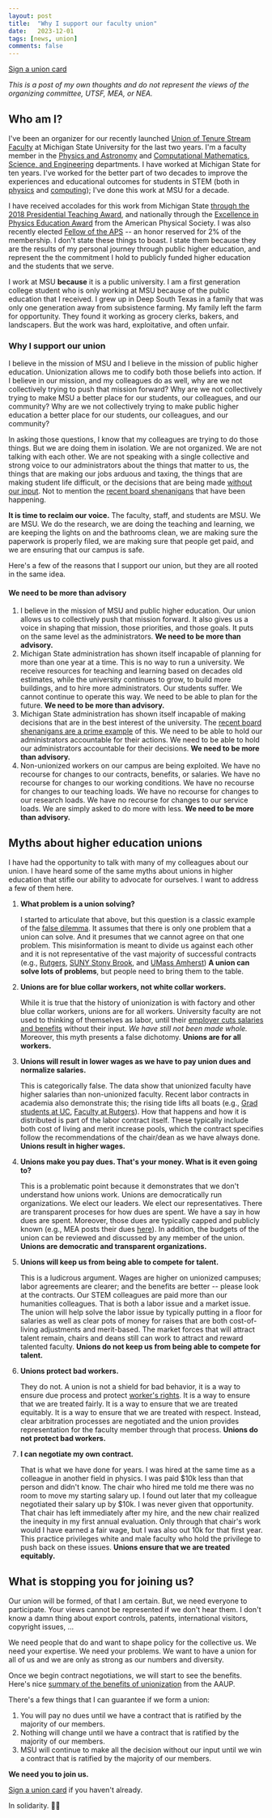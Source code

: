 ```yaml
---
layout: post
title:  "Why I support our faculty union"
date:   2023-12-01
tags: [news, union]
comments: false
---
```


[Sign a union card](https://powerforms.docusign.net/4f4359c0-b655-41f8-b1c5-dcae93a0c080?accountId=aa5f3a05-abec-4912-a634-922dceb9eed6&acct=aa5f3a05-abec-4912-a634-922dceb9eed6&env=na4)

*This is a post of my own thoughts and do not represent the views of the organizing committee, UTSF, MEA, or NEA.*

## Who am I?

I've been an organizer for our recently launched [Union of Tenure Stream Faculty](https://www.utsfmsu.org) at Michigan State University for the last two years. I'm a faculty member in the [Physics and Astronomy](https://pa.msu.edu) and [Computational Mathematics, Science, and Engineering](http://cmse.msu.edu) departments. I have worked at Michigan State for ten years. I've worked for the better part of two decades to improve the experiences and educational outcomes for students in STEM (both in [physics](https://perl.natsci.msu.edu) and [computing](https://msu-cerl.github.io/)); I've done this work at MSU for a decade. 

I have received accolades for this work from Michigan State [through the 2018 Presidential Teaching Award](https://msutoday.msu.edu/news/2017/2018-presidents-distinguished-teaching-award), and nationally through the [Excellence in Physics Education Award](https://www.aps.org/programs/honors/prizes/prizerecipient.cfm?first_nm=Marcos&amp;last_nm=Caballero&amp;year=2023) from the American Physical Society. I was also recently elected [Fellow of the APS](https://www.aps.org/programs/honors/fellowships/archive-all.cfm?initial=&year=2022&unit_id=GPER&institution=Michigan+State+University) -- an honor reserved for 2% of the membership. I don't state these things to boast. I state them because they are the results of my personal journey through public higher education, and represent the the commitment I hold to publicly funded higher education and the students that we serve.

I work at MSU **because** it is a public university. I am a first generation college student who is only working at MSU because of the public education that I received. I grew up in Deep South Texas in a family that was only one generation away from subsistence farming. My family left the farm for opportunity. They found it working as grocery clerks, bakers, and landscapers. But the work was hard, exploitative, and often unfair. 

### Why I support our union

 I believe in the mission of MSU and I believe in the mission of public higher education. Unionization allows me to codify both those beliefs into action. If I believe in our mission, and my colleagues do as well, why are we not collectively trying to push that mission forward? Why are we not collectively trying to make MSU a better place for our students, our colleagues, and our community? Why are we not collectively trying to make public higher education a better place for our students, our colleagues, and our community?

 In asking those questions, I know that my colleagues are trying to do those things. But we are doing them in isolation. We are not organized. We are not talking with each other. We are not speaking with a single collective and strong voice to our administrators about the things that matter to us, the things that are making our jobs arduous and taxing, the things that are making student life difficult, or the decisions that are being made [without our input](https://www.lansingstatejournal.com/story/news/2023/11/17/michigan-state-president-kevin-guskiewicz-finalist/71603504007/). Not to mention the [recent board shenanigans](https://www.lansingstatejournal.com/story/news/local/campus/2023/10/23/michigan-state-trustees-infighting-brianna-scott-rema-vassar/71288550007/) that have been happening.

 **It is time to reclaim our voice.** The faculty, staff, and students are MSU. We are MSU. We do the research, we are doing the teaching and learning, we are keeping the lights on and the bathrooms clean, we are making sure the paperwork is properly filed, we are making sure that people get paid, and we are ensuring that our campus is safe.

 Here's a few of the reasons that I support our union, but they are all rooted in the same idea.
 
#### We need to be more than advisory

1. I believe in the mission of MSU and public higher education. Our union allows us to collectively push that mission forward. It also gives us a voice in shaping that mission, those priorities, and those goals. It puts on the same level as the administrators. **We need to be more than advisory.**
2. Michigan State administration has shown itself incapable of planning for more than one year at a time. This is no way to run a university. We receive resources for teaching and learning based on decades old estimates, while the university continues to grow, to build more buildings, and to hire more administrators. Our students suffer. We cannot continue to operate this way. We need to be able to plan for the future. **We need to be more than advisory.**
3. Michigan State administration has shown itself incapable of making decisions that are in the best interest of the university. The [recent board shenanigans are a prime example](https://www.lansingstatejournal.com/story/news/local/campus/2023/10/23/michigan-state-trustees-infighting-brianna-scott-rema-vassar/71288550007/) of this. We need to be able to hold our administrators accountable for their actions. We need to be able to hold our administrators accountable for their decisions. **We need to be more than advisory.**
4. Non-unionized workers on our campus are being exploited. We have no recourse for changes to our contracts, benefits, or salaries. We have no recourse for changes to our working conditions. We have no recourse for changes to our teaching loads. We have no recourse for changes to our research loads. We have no recourse for changes to our service loads. We are simply asked to do more with less. **We need to be more than advisory.**


## Myths about higher education unions

I have had the opportunity to talk with many of my colleagues about our union. I have heard some of the same myths about unions in higher education that stifle our ability to advocate for ourselves. I want to address a few of them here.

1. **What problem is a union solving?** 
    
    I started to articulate that above, but this question is a classic example of the [false dilemma](https://en.wikipedia.org/wiki/False_dilemma). It assumes that there is only one problem that a union can solve. And it presumes that we cannot agree on that one problem. This misinformation is meant to divide us against each other and it is not representative of the vast majority of successful contracts (e.g., [Rutgers](https://laborrelations.rutgers.edu/staff/labor-contracts), [SUNY Stony Brook](https://www.stonybrook.edu/employee-labor-relations/about), and [UMass Amherst](https://www.umass.edu/hr/hr-partnerships-and-labor-relations/collective-bargaining-agreements-cbas)) **A union can solve lots of problems**, but people need to bring them to the table. 

2. **Unions are for blue collar workers, not white collar workers.**

    While it is true that the history of unionization is with factory and other blue collar workers, unions are for all workers. University faculty are not used to thinking of themselves as labor, until their [employer cuts salaries and benefits](https://www.lansingstatejournal.com/story/news/2021/11/18/msu-staff-want-back-pay-covid-19-wage-cuts/8672093002/) without their input. *We have still not been made whole.* Moreover, this myth presents a false dichotomy. **Unions are for all workers.**

3. **Unions will result in lower wages as we have to pay union dues and normalize salaries.**

    This is categorically false. The data show that unionized faculty have higher salaries than non-unionized faculty. Recent labor contracts in academia also demonstrate this; the rising tide lifts all boats (e.g., [Grad students at UC](https://www.chronicle.com/article/graduate-students-win-pay-raises-as-union-efforts-surge), [Faculty at Rutgers](https://news.yahoo.com/rutgers-faculty-union-leaders-approve-002404036.html?fr=sycsrp_catchall)). How that happens and how it is distributed is part of the labor contract itself. These typically include both cost of living and merit increase pools, which the contract specifies follow the recommendations of the chair/dean as we have always done. **Unions result in higher wages.**

4. **Unions make you pay dues. That's your money. What is it even going to?**

    This is a problematic point because it demonstrates that we don't understand how unions work. Unions are democratically run organizations. We elect our leaders. We elect our representatives. There are transparent proceses for how dues are spent. We have a say in how dues are spent. Moreover, those dues are typically capped and publicly known (e.g., MEA posts their dues [here](https://mea.org/dues-information/)). In addition, the budgets of the union can be reviewed and discussed by any member of the union. **Unions are democratic and transparent organizations.**

5. **Unions will keep us from being able to compete for talent.**

    This is a ludicrous argument. Wages are higher on unionized campuses; labor agreements are clearer; and the benefits are better -- please look at the contracts. Our STEM colleagues are paid more than our humanities colleagues. That is both a labor issue and a market issue. The union will help solve the labor issue by typically putting in a floor for salaries as well as clear pots of money for raises that are both cost-of-living adjustments and merit-based. The market forces that will attract talent remain, chairs and deans still can work to attract and reward talented faculty. **Unions do not keep us from being able to compete for talent.**

6. **Unions protect bad workers.**

    They do not. A union is not a shield for bad behavior, it is a way to ensure due process and protect [worker's rights](https://www.nlrb.gov/about-nlrb/rights-we-protect/your-rights/employer-union-rights-and-obligations). It is a way to ensure that we are treated fairly. It is a way to ensure that we are treated equitably. It is a way to ensure that we are treated with respect. Instead, clear arbitration processes are negotiated and the union provides representation for the faculty member through that process.  **Unions do not protect bad workers.**

7. **I can negotiate my own contract.**

    That is what we have done for years. I was hired at the same time as a colleague in another field in physics. I was paid $10k less than that person and didn't know. The chair who hired me told me there was no room to move my starting salary up. I found out later that my colleague negotiated their salary up by $10k. I was never given that opportunity. That chair has left immediately after my hire, and the new chair realized the inequity in my first annual evaluation. Only through that chair's work would I have earned a fair wage, but I was also out 10k for that first year. This practice privileges white and male faculty who hold the privilege to push back on these issues. **Unions ensure that we are treated equitably.**

## What is stopping you for joining us?

Our union will be formed, of that I am certain. But, we need everyone to participate. Your views cannot be represented if we don't hear them. I don't know a damn thing about export controls, patents, international visitors, copyright issues, ... 

We need people that do and want to shape policy for the collective us. We need your expertise. We need your problems. We want to have a union for all of us and we are only as strong as our numbers and diversity.

Once we begin contract negotiations, we will start to see the benefits. Here's nice [summary of the benefits of unionization](https://www.aaup.org/chapter-organizing/aaup-unionism) from the AAUP.

There's a few things that I can guarantee if we form a union:

1. You will pay no dues until we have a contract that is ratified by the majority of our members.
3. Nothing will change until we have a contract that is ratified by the majority of our members.
4. MSU will continue to make all the decision without our input until we win a contract that is ratified by the majority of our members.

**We need you to join us.**

[Sign a union card](https://powerforms.docusign.net/4f4359c0-b655-41f8-b1c5-dcae93a0c080?accountId=aa5f3a05-abec-4912-a634-922dceb9eed6&acct=aa5f3a05-abec-4912-a634-922dceb9eed6&env=na4) if you haven't already.


In solidarity. ✊🏽
